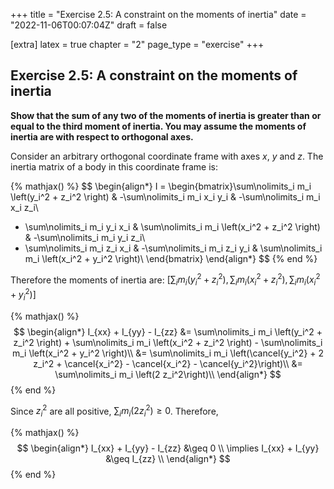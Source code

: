 +++
title = "Exercise 2.5: A constraint on the moments of inertia"
date = "2022-11-06T00:07:04Z"
draft = false

[extra]
latex = true
chapter = "2"
page_type = "exercise"
+++



## Exercise 2.5: A constraint on the moments of inertia





**Show that the sum of any two of the moments of inertia is greater than or equal to the third moment of inertia. You may assume the moments of inertia are with respect to orthogonal axes.**



Consider an arbitrary orthogonal coordinate frame with axes $x$, $y$ and $z$. The inertia matrix of a body in this coordinate frame is:

{% mathjax() %}
$$
\begin{align*}
I = \begin{bmatrix}\sum\nolimits_i m_i \left(y_i^2 + z_i^2 \right) & -\sum\nolimits_i m_i x_i y_i & -\sum\nolimits_i m_i x_i z_i\\
- \sum\nolimits_i m_i y_i x_i & \sum\nolimits_i m_i \left(x_i^2 + z_i^2 \right) & -\sum\nolimits_i m_i y_i z_i\\
- \sum\nolimits_i m_i z_i x_i & -\sum\nolimits_i m_i z_i y_i & \sum\nolimits_i m_i \left(x_i^2 + y_i^2 \right)\\
\end{bmatrix}
\end{align*}
$$
{% end %}



Therefore the moments of inertia are: $\left[ \sum\nolimits_i m_i \left(y_i^2 + z_i^2 \right), \sum\nolimits_i m_i \left(x_i^2 + z_i^2 \right), \sum\nolimits_i m_i \left(x_i^2 + y_i^2 \right) \right]$


{% mathjax() %}
$$
\begin{align*}
I_{xx} + I_{yy} - I_{zz} &= \sum\nolimits_i m_i \left(y_i^2 + z_i^2 \right) + \sum\nolimits_i m_i \left(x_i^2 + z_i^2 \right) - \sum\nolimits_i m_i \left(x_i^2 + y_i^2 \right)\\
                &= \sum\nolimits_i m_i \left(\cancel{y_i^2} + 2 z_i^2 + \cancel{x_i^2} - \cancel{x_i^2} - \cancel{y_i^2}\right)\\
                &= \sum\nolimits_i m_i \left(2 z_i^2\right)\\
\end{align*}
$$
{% end %}



Since $z_i^2$ are all positive, $\sum\nolimits_i m_i \left(2 z_i^2\right) \geq 0$. Therefore, 

{% mathjax() %}
$$
\begin{align*}
I_{xx} + I_{yy} - I_{zz} &\geq 0 \\
\implies I_{xx} + I_{yy} &\geq I_{zz} \\
\end{align*}
$$
{% end %}


